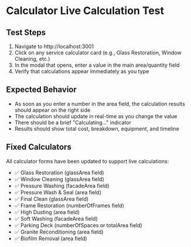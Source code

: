 # Calculator Live Calculation Test

## Test Steps

1. Navigate to http://localhost:3001
2. Click on any service calculator card (e.g., Glass Restoration, Window Cleaning, etc.)
3. In the modal that opens, enter a value in the main area/quantity field
4. Verify that calculations appear immediately as you type

## Expected Behavior

- As soon as you enter a number in the area field, the calculation results should appear on the right side
- The calculation should update in real-time as you change the value
- There should be a brief "Calculating..." indicator
- Results should show total cost, breakdown, equipment, and timeline

## Fixed Calculators

All calculator forms have been updated to support live calculations:

- ✅ Glass Restoration (glassArea field)
- ✅ Window Cleaning (glassArea field) 
- ✅ Pressure Washing (facadeArea field)
- ✅ Pressure Wash & Seal (area field)
- ✅ Final Clean (glassArea field)
- ✅ Frame Restoration (numberOfFrames field)
- ✅ High Dusting (area field)
- ✅ Soft Washing (facadeArea field)
- ✅ Parking Deck (numberOfSpaces or totalArea field)
- ✅ Granite Reconditioning (area field)
- ✅ Biofilm Removal (area field)